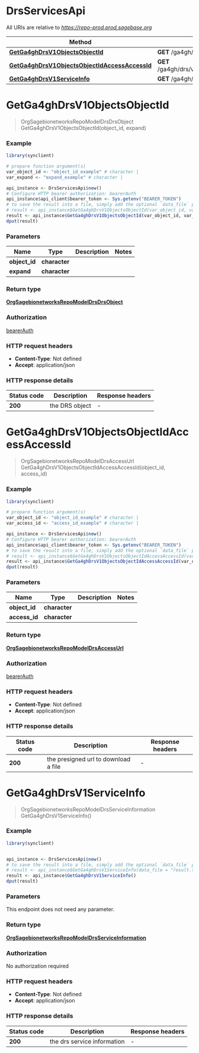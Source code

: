 # DrsServicesApi

All URIs are relative to *https://repo-prod.prod.sagebase.org*

Method | HTTP request | Description
------------- | ------------- | -------------
[**GetGa4ghDrsV1ObjectsObjectId**](DrsServicesApi.md#GetGa4ghDrsV1ObjectsObjectId) | **GET** /ga4gh/drs/v1/objects/{object_id} | 
[**GetGa4ghDrsV1ObjectsObjectIdAccessAccessId**](DrsServicesApi.md#GetGa4ghDrsV1ObjectsObjectIdAccessAccessId) | **GET** /ga4gh/drs/v1/objects/{object_id}/access/{access_id} | 
[**GetGa4ghDrsV1ServiceInfo**](DrsServicesApi.md#GetGa4ghDrsV1ServiceInfo) | **GET** /ga4gh/drs/v1/service-info | 


# **GetGa4ghDrsV1ObjectsObjectId**
> OrgSagebionetworksRepoModelDrsDrsObject GetGa4ghDrsV1ObjectsObjectId(object_id, expand)



### Example
```R
library(synclient)

# prepare function argument(s)
var_object_id <- "object_id_example" # character | 
var_expand <- "expand_example" # character | 

api_instance <- DrsServicesApi$new()
# Configure HTTP bearer authorization: bearerAuth
api_instance$api_client$bearer_token <- Sys.getenv("BEARER_TOKEN")
# to save the result into a file, simply add the optional `data_file` parameter, e.g.
# result <- api_instance$GetGa4ghDrsV1ObjectsObjectId(var_object_id, var_expanddata_file = "result.txt")
result <- api_instance$GetGa4ghDrsV1ObjectsObjectId(var_object_id, var_expand)
dput(result)
```

### Parameters

Name | Type | Description  | Notes
------------- | ------------- | ------------- | -------------
 **object_id** | **character**|  | 
 **expand** | **character**|  | 

### Return type

[**OrgSagebionetworksRepoModelDrsDrsObject**](org.sagebionetworks.repo.model.drs.DrsObject.md)

### Authorization

[bearerAuth](../README.md#bearerAuth)

### HTTP request headers

 - **Content-Type**: Not defined
 - **Accept**: application/json

### HTTP response details
| Status code | Description | Response headers |
|-------------|-------------|------------------|
| **200** | the DRS object |  -  |

# **GetGa4ghDrsV1ObjectsObjectIdAccessAccessId**
> OrgSagebionetworksRepoModelDrsAccessUrl GetGa4ghDrsV1ObjectsObjectIdAccessAccessId(object_id, access_id)



### Example
```R
library(synclient)

# prepare function argument(s)
var_object_id <- "object_id_example" # character | 
var_access_id <- "access_id_example" # character | 

api_instance <- DrsServicesApi$new()
# Configure HTTP bearer authorization: bearerAuth
api_instance$api_client$bearer_token <- Sys.getenv("BEARER_TOKEN")
# to save the result into a file, simply add the optional `data_file` parameter, e.g.
# result <- api_instance$GetGa4ghDrsV1ObjectsObjectIdAccessAccessId(var_object_id, var_access_iddata_file = "result.txt")
result <- api_instance$GetGa4ghDrsV1ObjectsObjectIdAccessAccessId(var_object_id, var_access_id)
dput(result)
```

### Parameters

Name | Type | Description  | Notes
------------- | ------------- | ------------- | -------------
 **object_id** | **character**|  | 
 **access_id** | **character**|  | 

### Return type

[**OrgSagebionetworksRepoModelDrsAccessUrl**](org.sagebionetworks.repo.model.drs.AccessUrl.md)

### Authorization

[bearerAuth](../README.md#bearerAuth)

### HTTP request headers

 - **Content-Type**: Not defined
 - **Accept**: application/json

### HTTP response details
| Status code | Description | Response headers |
|-------------|-------------|------------------|
| **200** | the presigned url to download a file |  -  |

# **GetGa4ghDrsV1ServiceInfo**
> OrgSagebionetworksRepoModelDrsServiceInformation GetGa4ghDrsV1ServiceInfo()



### Example
```R
library(synclient)


api_instance <- DrsServicesApi$new()
# to save the result into a file, simply add the optional `data_file` parameter, e.g.
# result <- api_instance$GetGa4ghDrsV1ServiceInfo(data_file = "result.txt")
result <- api_instance$GetGa4ghDrsV1ServiceInfo()
dput(result)
```

### Parameters
This endpoint does not need any parameter.

### Return type

[**OrgSagebionetworksRepoModelDrsServiceInformation**](org.sagebionetworks.repo.model.drs.ServiceInformation.md)

### Authorization

No authorization required

### HTTP request headers

 - **Content-Type**: Not defined
 - **Accept**: application/json

### HTTP response details
| Status code | Description | Response headers |
|-------------|-------------|------------------|
| **200** | the drs service information |  -  |

